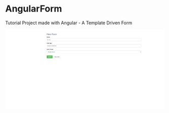 # AngularForm

Tutorial Project made with Angular - A Template Driven Form

![HomePage](src/assets/readme_background0.png)